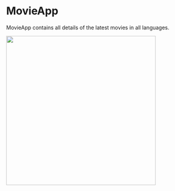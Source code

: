 # MovieApp
MovieApp contains all details of the latest movies in all languages.


 <img src="https://i.pinimg.com/originals/53/8f/b8/538fb869639b74159ec89fc6c0fbae96.png" width="400" height="400"/>
